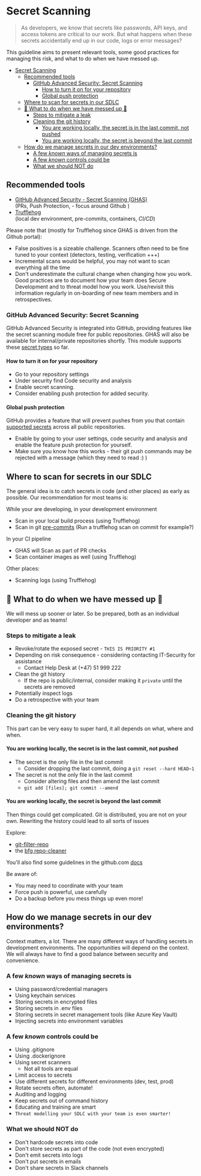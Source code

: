 # Secret Scanning

> As developers, we know that secrets like passwords, API keys, and access tokens are critical to our work. But what happens when these secrets accidentally end up in our code, logs or error messages?

This guideline aims to present relevant tools, some good practices for managing this risk, and what to do when we have messed up.

- [Secret Scanning](#secret-scanning)
  - [Recommended tools](#recommended-tools)
    - [GitHub Advanced Security: Secret Scanning](#github-advanced-security-secret-scanning)
      - [How to turn it on for your repository](#how-to-turn-it-on-for-your-repository)
      - [Global push protection](#global-push-protection)
  - [Where to scan for secrets in our SDLC](#where-to-scan-for-secrets-in-our-sdlc)
  - [🤯 What to do when we have messed up 🤯](#-what-to-do-when-we-have-messed-up-)
    - [Steps to mitigate a leak](#steps-to-mitigate-a-leak)
    - [Cleaning the git history](#cleaning-the-git-history)
      - [You are working locally, the secret is in the last commit, not pushed](#you-are-working-locally-the-secret-is-in-the-last-commit-not-pushed)
      - [You are working locally, the secret is beyond the last commit](#you-are-working-locally-the-secret-is-beyond-the-last-commit)
  - [How do we manage secrets in our dev environments?](#how-do-we-manage-secrets-in-our-dev-environments)
    - [A few *known* ways of managing secrets is](#a-few-known-ways-of-managing-secrets-is)
    - [A few *known* controls could be](#a-few-known-controls-could-be)
    - [What we should NOT do](#what-we-should-not-do)

## Recommended tools

- [GitHub Advanced Security - Secret Scanning (GHAS)](#github-advanced-security-secret-scanning) </br>(PRs, Push Protection, - focus around Github )
- [Trufflehog](https://github.com/trufflesecurity/trufflehog)</br>(local dev environment, pre-commits, containers, *CI/CD*)

Please note that (mostly for Trufflehog since GHAS is driven from the Github portal):

- False positives is a sizeable challenge. Scanners often need to be fine tuned to your context (detectors, testing, verification +++)
- Incremental scans would be helpful, you may not want to scan everything all the time
- Don't underestimate the cultural change when changing how you work. Good practices are to document how your team does Secure Development and to threat model how you work. Use/revisit this information regularly in on-boarding of new team members and in retrospectives.

### GitHub Advanced Security: Secret Scanning

GitHub Advanced Security is integrated into GitHub, providing features like the secret scanning module free for public repositories. GHAS will also be available for internal/private repositories shortly. This module supports these [secret types](https://docs.github.com/en/code-security/secret-scanning/secret-scanning-patterns#supported-secrets) so far.

#### How to turn it on for your repository

- Go to your repository settings
- Under security find Code security and analysis
- Enable secret scanning.
- Consider enabling push protection for added security.

#### Global push protection

GitHub provides a feature that will prevent pushes from you that contain [supported secrets](https://docs.github.com/en/code-security/secret-scanning/secret-scanning-patterns#supported-secrets) across all public repositories.

- Enable by going to your user settings, code security and analysis and enable the feature push protection for yourself.
- Make sure you know how this works - their git push commands may be rejected with a message (which they need to read :) )

## Where to scan for secrets in our SDLC

The general idea is to catch secrets in code (and other places) as early as possible. Our recommendation for most teams is:

While your are developing, in your development environment

- Scan in your local build process (using Trufflehog)
- Scan in git [pre-commits](../tools/pre-commit-faq.md) (Run a trufflehog scan on commit for example?)

In your CI pipeline

- GHAS will Scan as part of PR checks
- Scan container images as well (using Trufflehog)

Other places:

- Scanning logs (using Trufflehog)

## 🤯 What to do when we have messed up 🤯

We will mess up sooner or later. So be prepared, both as an individual developer and as teams!

### Steps to mitigate a leak

- Revoke/rotate the exposed secret - `THIS IS PRIORITY #1`
- Depending on risk consequence - considering contacting IT-Security for assistance
  - Contact Help Desk at (+47) 51 999 222
- Clean the git history
  - If the repo is public/internal, consider making it `private` until the secrets are removed
- Potentially inspect logs
- Do a retrospective with your team

### Cleaning the git history

This part can be very easy to super hard, it all depends on what, where and when.

#### You are working locally, the secret is in the last commit, not pushed

- The secret is the only file in the last commit
  - Consider dropping the last commit, doing a `git reset --hard HEAD~1`
- The secret is not the only file in the last commit
  - Consider altering files and then amend the last commit
  - `git add [files]; git commit --amend`

#### You are working locally, the secret is beyond the last commit

Then things could get complicated. Git is distributed, you are not on your own. Rewriting the history could lead to all sorts of issues

Explore:

- [git-filter-repo](https://htmlpreview.github.io/?https://github.com/newren/git-filter-repo/blob/docs/html/git-filter-repo.html)
- the [bfg repo-cleaner](https://rtyley.github.io/bfg-repo-cleaner/)

You'll also find some guidelines in the github.com [docs](https://docs.github.com/en/authentication/keeping-your-account-and-data-secure/removing-sensitive-data-from-a-repository)

Be aware of:

- You may need to coordinate with your team
- Force push is powerful, use carefully
- Do a backup before you mess things up even more!

## How do we manage secrets in our dev environments?

Context matters, a lot. There are many different ways of handling secrets in development environments. The opportunities will depend on the context. We will always have to find a good balance between security and convenience.

### A few *known* ways of managing secrets is

- Using password/credential managers
- Using keychain services
- Storing secrets in encrypted files
- Storing secrets in .env files
- Storing secrets in secret management tools (like Azure Key Vault)
- Injecting secrets into environment variables

### A few *known* controls could be

- Using .gitignore
- Using .dockerignore
- Using secret scanners
  - Not all tools are equal
- Limit access to secrets
- Use different secrets for different environments (dev, test, prod)
- Rotate secrets often, automate!
- Auditing and logging
- Keep secrets out of command history
- Educating and training are smart
- `Threat modelling your SDLC with your team is even smarter!`

### What we should NOT do

- Don't hardcode secrets into code
- Don't store secrets as part of the code (not even encrypted)
- Don't emit secrets into logs
- Don't put secrets in emails
- Don't share secrets in Slack channels
